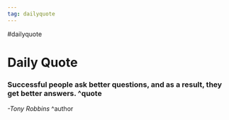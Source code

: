 ```yaml
---
tag: dailyquote
---
```


#dailyquote

# Daily Quote

### Successful people ask better questions, and as a result, they get better answers. ^quote
*-Tony Robbins* ^author
